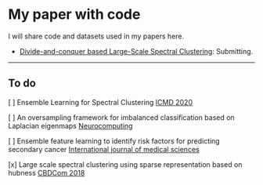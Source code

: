 # My paper with code

I will share code and datasets used in my papers here.

- [Divide-and-conquer based Large-Scale Spectral Clustering](/DnC-SC/README.md): Submitting.

---

## To do 


[ ] Ensemble Learning for Spectral Clustering [ICMD 2020](https://doi.org/10.1109/ICDM50108.2020.00131)

[ ] An oversampling framework for imbalanced classification based on Laplacian eigenmaps [Neurocomputing](https://doi.org/10.1016/j.neucom.2020.02.081)

[ ] Ensemble feature learning to identify risk factors for predicting secondary cancer [International journal of medical sciences](https://www.ncbi.nlm.nih.gov/pmc/articles/PMC6643128/)

[x] Large scale spectral clustering using sparse representation based on hubness [CBDCom 2018](https://doi.org/10.1109/SmartWorld.2018.00293)

